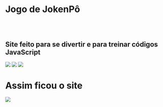 <h1>Jogo de JokenPô</h1>
<br>
<br>
<h2>Site feito para se divertir e para treinar códigos JavaScript</h2>
<img src="https://img.shields.io/badge/HTML5-E34F26?style=for-the-badge&logo=html5&logoColor=white">
<img src="https://img.shields.io/badge/CSS-239120?&style=for-the-badge&logo=css3&logoColor=white">
<img src="https://img.shields.io/badge/JavaScript-F7DF1E?style=for-the-badge&logo=javascript&logoColor=black">
<h1>Assim ficou o site</h1>
<img src="https://github.com/igorsoares222/JokenPo-Site/blob/main/Captura%20de%20Tela%20(2487).png">
